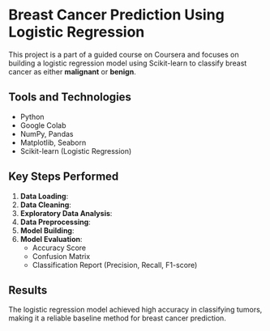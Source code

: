 # Breast Cancer Prediction Using Logistic Regression

This project is a part of a guided course on Coursera and focuses on building a logistic regression model using Scikit-learn to classify breast cancer as either **malignant** or **benign**.


## Tools and Technologies
- Python
- Google Colab
- NumPy, Pandas
- Matplotlib, Seaborn
- Scikit-learn (Logistic Regression)

## Key Steps Performed
1. **Data Loading**: 
2. **Data Cleaning**: 
3. **Exploratory Data Analysis**: 
4. **Data Preprocessing**: 
5. **Model Building**: 
6. **Model Evaluation**:
   - Accuracy Score
   - Confusion Matrix
   - Classification Report (Precision, Recall, F1-score)

##  Results
The logistic regression model achieved high accuracy in classifying tumors, making it a reliable baseline method for breast cancer prediction.

